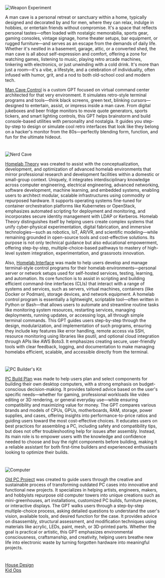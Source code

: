 ![Weapon Experiment](https://github.com/user-attachments/assets/ff468fa0-2706-41aa-a19a-a2c27d6da779)

A man cave is a personal retreat or sanctuary within a home, typically designed and decorated by and for men, where they can relax, indulge in hobbies, or entertain friends without compromise. It's a space that reflects personal tastes—often loaded with nostalgic memorabilia, sports gear, gaming consoles, vintage signage, home theater setups, bar equipment, or rugged furniture—and serves as an escape from the demands of daily life. Whether it's nestled in a basement, garage, attic, or a converted shed, the man cave is all about self-expression and comfort, offering a zone for watching games, listening to music, playing retro arcade machines, tinkering with electronics, or just unwinding with a cold drink. It's more than just a room—it's a vibe, a lifestyle, and a celebration of individuality, often infused with humor, grit, and a nod to both old-school cool and modern tech.

[Man Cave Control](https://chatgpt.com/g/g-683ae3d530c481919402a94d43cede92-man-cave-control) is a custom GPT focused on virtual command center architected for that very environment. It simulates retro-style terminal programs and tools—think black screens, green text, blinking cursors—designed to entertain, assist, or impress inside a man cave. From digital jukeboxes and beer fridge monitors to movie quote generators, sports tickers, and smart lighting controls, this GPT helps brainstorm and build console-based utilities with personality and nostalgia. It guides you step-by-step to design or simulate cool retro interfaces that look like they belong on a hacker's monitor from the 80s—perfectly blending form, function, and fun for the ultimate hideout.

#

![Nerd Cave](https://github.com/user-attachments/assets/b390da58-4e7f-4a2c-9689-ac2c34f10e3b)

[Homelab Theory](https://chatgpt.com/g/g-682c30980c7481918170b5a18a3ef72a-homelab-interface) was created to assist with the conceptualization, development, and optimization of advanced homelab environments that mirror professional research and development facilities within a domestic or small-group context. Uniquely, it integrates interdisciplinary knowledge across computer engineering, electrical engineering, advanced networking, software development, machine learning, and embedded systems, enabling users to architect modular, scalable infrastructures using commodity or repurposed hardware. It supports operating systems fine-tuned for container orchestration platforms like Kubernetes or OpenStack, emphasizes automated scripting for deployment and monitoring, and incorporates secure identity management with LDAP or Kerberos. Homelab Theory distinguishes itself by helping users create complex systems that unify cyber-physical experimentation, digital fabrication, and immersive technologies—such as robotics, IoT, AR/VR, and scientific modeling—while remaining grounded in open-source tools and cost-effective solutions. Its purpose is not only technical guidance but also educational empowerment, offering step-by-step, multiple-choice-based pathways to mastery of high-level system integration, experimentation, and grassroots innovation.

Also, [Homelab Interface](https://chatgpt.com/g/g-682c30980c7481918170b5a18a3ef72a-homelab-interface) was made to help users develop and manage terminal-style control programs for their homelab environments—personal server or network setups used for self-hosted services, testing, learning, and automation. Its core function is to assist in scripting and building efficient command-line interfaces (CLIs) that interact with a range of systems and services, such as servers, virtual machines, containers (like Docker or Podman), storage devices, and network equipment. A homelab control program is essentially a lightweight, scriptable tool—often written in Python or Bash—that allows users to automate and streamline routine tasks like monitoring system resources, restarting services, managing deployments, running updates, or accessing logs, all through simple terminal commands. This GPT guides users step-by-step through the design, modularization, and implementation of such programs, ensuring they include key features like error handling, remote access via SSH, resource monitoring using libraries like psutil, and optional cloud integration through APIs like AWS Boto3. It emphasizes creating secure, user-friendly tools with clear feedback, logging, and documentation to make managing homelabs efficient, scalable, and accessible directly from the terminal.

#

![PC Builder's Kit](https://github.com/user-attachments/assets/8357c6e3-fc57-456b-8770-cc68fa89aeb9)

[PC Build Plan](https://chat.openai.com/g/g-W9wTtIyiJ-pc-build-plan) was made to help users plan and select components for building their own desktop computers, with a strong emphasis on budget-conscious decision-making. It provides tailored advice based on the user's specific needs—whether for gaming, professional workloads like video editing or 3D rendering, or general everyday use—while ensuring compatibility and maximizing value for money. The GPT compares various brands and models of CPUs, GPUs, motherboards, RAM, storage, power supplies, and cases, offering insights into performance-to-price ratios and guiding users toward the most cost-effective choices. It educates users on best practices for assembling a PC, including safety and compatibility tips, but does not offer troubleshooting help for issues after assembly. Instead, its main role is to empower users with the knowledge and confidence needed to choose and buy the right components before building, making it a reliable assistant for both first-time builders and experienced enthusiasts looking to optimize their builds.

#

![Computer](https://github.com/user-attachments/assets/f0e190b8-7323-4e9b-b3a3-ccff991c39fb)

[Old PC Project](https://chatgpt.com/g/g-6772720d3a2081919c55ff5b808c67bc-old-pc-project) was created to guide users through the creative and sustainable process of transforming outdated PC cases into innovative and functional new projects. It specializes in helping artists, engineers, makers, and hobbyists repurpose old computer towers into unique creations such as mini-greenhouses, art installations, customized PC builds, furniture pieces, or interactive displays. The GPT walks users through a step-by-step multiple-choice process, asking detailed questions to understand the user's vision, available tools, and desired function for the case. It provides advice on disassembly, structural assessment, and modification techniques using materials like acrylic, LEDs, paint, mesh, or 3D-printed parts. Whether the goal is practical or artistic, this GPT emphasizes environmental consciousness, craftsmanship, and creativity, helping users breathe new life into electronic waste by turning forgotten hardware into meaningful projects.

#

[House Design](https://chatgpt.com/g/g-WgXvQZZ5a-house-design)
<br>
[Kid Ops](https://chatgpt.com/g/g-679c22ff20c481918e6706a8837acea2-kidops)
